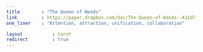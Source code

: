 ```yaml
---
title        : "The Queen of Wands"
link         : https://paper.dropbox.com/doc/The-Queen-of-Wands--A1bdlfqxqG4cmvyyWlKTkDFDAQ-x6AUBbaYra5B0yky5FRX3
one_liner    : "Attention, attraction, unification, collaboration"

layout 			 : tarot
redirect 		 : true
---
```

